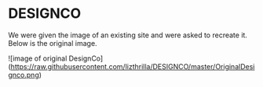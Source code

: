 # DESIGNCO
We were given the image of an existing site and were asked to recreate it.  Below is the original image.

![image of original DesignCo]
(https://raw.githubusercontent.com/lizthrilla/DESIGNCO/master/OriginalDesignco.png)
